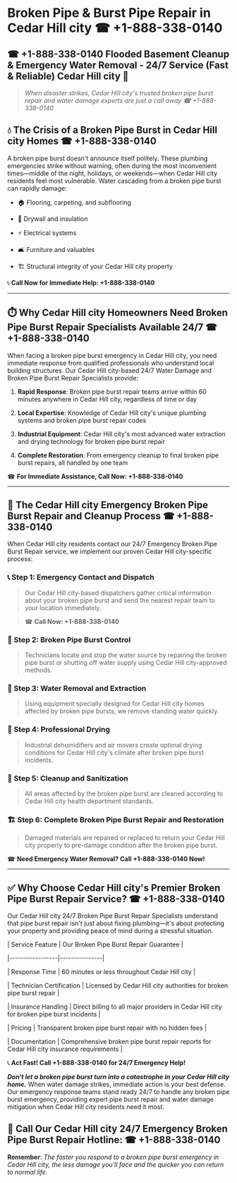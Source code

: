 # Broken Pipe & Burst Pipe Repair in Cedar Hill city ☎ +1-888-338-0140  
## ☎ +1-888-338-0140 Flooded Basement Cleanup & Emergency Water Removal - 24/7 Service (Fast & Reliable) Cedar Hill city 🚨  

> *When disaster strikes, Cedar Hill city's trusted broken pipe burst repair and water damage experts are just a call away ☎ +1-888-338-0140*  

## 💧 The Crisis of a Broken Pipe Burst in Cedar Hill city Homes ☎ +1-888-338-0140  

A broken pipe burst doesn't announce itself politely. These plumbing emergencies strike without warning, often during the most inconvenient times—middle of the night, holidays, or weekends—when Cedar Hill city residents feel most vulnerable. Water cascading from a broken pipe burst can rapidly damage:  

* 🏠 Flooring, carpeting, and subflooring  
* 🧱 Drywall and insulation  
* ⚡ Electrical systems  
* 🛋️ Furniture and valuables  
* 🏗️ Structural integrity of your Cedar Hill city property  

📞 **Call Now for Immediate Help: +1-888-338-0140**  

---  

## ⏱️ Why Cedar Hill city Homeowners Need Broken Pipe Burst Repair Specialists Available 24/7 ☎ +1-888-338-0140  

When facing a broken pipe burst emergency in Cedar Hill city, you need immediate response from qualified professionals who understand local building structures. Our Cedar Hill city-based 24/7 Water Damage and Broken Pipe Burst Repair Specialists provide:  

1. **Rapid Response**: Broken pipe burst repair teams arrive within 60 minutes anywhere in Cedar Hill city, regardless of time or day  
2. **Local Expertise**: Knowledge of Cedar Hill city's unique plumbing systems and broken pipe burst repair codes  
3. **Industrial Equipment**: Cedar Hill city's most advanced water extraction and drying technology for broken pipe burst repair  
4. **Complete Restoration**: From emergency cleanup to final broken pipe burst repairs, all handled by one team  

☎ **For Immediate Assistance, Call Now: +1-888-338-0140**  

---  

## 🔧 The Cedar Hill city Emergency Broken Pipe Burst Repair and Cleanup Process ☎ +1-888-338-0140  

When Cedar Hill city residents contact our 24/7 Emergency Broken Pipe Burst Repair service, we implement our proven Cedar Hill city-specific process:  

### 📞 Step 1: Emergency Contact and Dispatch  
> Our Cedar Hill city-based dispatchers gather critical information about your broken pipe burst and send the nearest repair team to your location immediately.  
> ☎ **Call Now: +1-888-338-0140**  

### 🚿 Step 2: Broken Pipe Burst Control  
> Technicians locate and stop the water source by repairing the broken pipe burst or shutting off water supply using Cedar Hill city-approved methods.  

### 🌊 Step 3: Water Removal and Extraction  
> Using equipment specially designed for Cedar Hill city homes affected by broken pipe bursts, we remove standing water quickly.  

### 💨 Step 4: Professional Drying  
> Industrial dehumidifiers and air movers create optimal drying conditions for Cedar Hill city's climate after broken pipe burst incidents.  

### 🧼 Step 5: Cleanup and Sanitization  
> All areas affected by the broken pipe burst are cleaned according to Cedar Hill city health department standards.  

### 🏗️ Step 6: Complete Broken Pipe Burst Repair and Restoration  
> Damaged materials are repaired or replaced to return your Cedar Hill city property to pre-damage condition after the broken pipe burst.  

☎ **Need Emergency Water Removal? Call +1-888-338-0140 Now!**  

---  

## ✅ Why Choose Cedar Hill city's Premier Broken Pipe Burst Repair Service? ☎ +1-888-338-0140  

Our Cedar Hill city 24/7 Broken Pipe Burst Repair Specialists understand that pipe burst repair isn't just about fixing plumbing—it's about protecting your property and providing peace of mind during a stressful situation.  

| Service Feature | Our Broken Pipe Burst Repair Guarantee |  
|-----------------|---------------|  
| Response Time | 60 minutes or less throughout Cedar Hill city |  
| Technician Certification | Licensed by Cedar Hill city authorities for broken pipe burst repair |  
| Insurance Handling | Direct billing to all major providers in Cedar Hill city for broken pipe burst incidents |  
| Pricing | Transparent broken pipe burst repair with no hidden fees |  
| Documentation | Comprehensive broken pipe burst repair reports for Cedar Hill city insurance requirements |  

📞 **Act Fast! Call +1-888-338-0140 for 24/7 Emergency Help!**  

***Don't let a broken pipe burst turn into a catastrophe in your Cedar Hill city home.*** When water damage strikes, immediate action is your best defense. Our emergency response teams stand ready 24/7 to handle any broken pipe burst emergency, providing expert pipe burst repair and water damage mitigation when Cedar Hill city residents need it most.  

## 📱 Call Our Cedar Hill city 24/7 Emergency Broken Pipe Burst Repair Hotline: ☎ +1-888-338-0140  

**Remember**: *The faster you respond to a broken pipe burst emergency in Cedar Hill city, the less damage you'll face and the quicker you can return to normal life.*